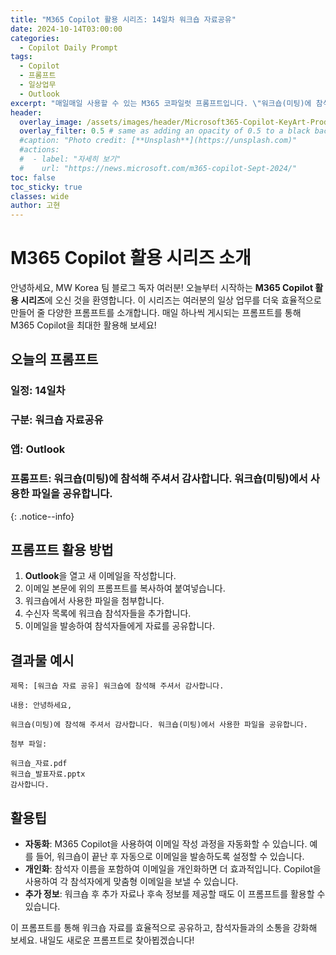 ```yaml
---
title: "M365 Copilot 활용 시리즈: 14일차 워크숍 자료공유"
date: 2024-10-14T03:00:00
categories:
  - Copilot Daily Prompt
tags:
  - Copilot
  - 프롬프트
  - 일상업무
  - Outlook
excerpt: "매일매일 사용할 수 있는 M365 코파일럿 프롬프트입니다. \"워크숍(미팅)에 참석해 주셔서 감사합니다. 워크숍(미팅)에서 사용한 파일을 공유합니다.\""
header:
  overlay_image: /assets/images/header/Microsoft365-Copilot-KeyArt-Productivity-6K-01.png
  overlay_filter: 0.5 # same as adding an opacity of 0.5 to a black background
  #caption: "Photo credit: [**Unsplash**](https://unsplash.com)"
  #actions:
  #  - label: "자세히 보기"
  #    url: "https://news.microsoft.com/m365-copilot-Sept-2024/"
toc: false
toc_sticky: true
classes: wide
author: 고현
---
```


# M365 Copilot 활용 시리즈 소개

안녕하세요, MW Korea 팀 블로그 독자 여러분! 오늘부터 시작하는 **M365 Copilot 활용 시리즈**에 오신 것을 환영합니다. 이 시리즈는 여러분의 일상 업무를 더욱 효율적으로 만들어 줄 다양한 프롬프트를 소개합니다. 매일 하나씩 게시되는 프롬프트를 통해 M365 Copilot을 최대한 활용해 보세요!

## 오늘의 프롬프트

### 일정: 14일차
### 구분: 워크숍 자료공유
### 앱: Outlook
### 프롬프트: 워크숍(미팅)에 참석해 주셔서 감사합니다. 워크숍(미팅)에서 사용한 파일을 공유합니다.
{: .notice--info}

## 프롬프트 활용 방법

1. **Outlook**을 열고 새 이메일을 작성합니다.
2. 이메일 본문에 위의 프롬프트를 복사하여 붙여넣습니다.
3. 워크숍에서 사용한 파일을 첨부합니다.
4. 수신자 목록에 워크숍 참석자들을 추가합니다.
5. 이메일을 발송하여 참석자들에게 자료를 공유합니다.

## 결과물 예시
```
제목: [워크숍 자료 공유] 워크숍에 참석해 주셔서 감사합니다.

내용: 안녕하세요,

워크숍(미팅)에 참석해 주셔서 감사합니다. 워크숍(미팅)에서 사용한 파일을 공유합니다.

첨부 파일:

워크숍_자료.pdf
워크숍_발표자료.pptx
감사합니다.
```

## 활용팁

- **자동화**: M365 Copilot을 사용하여 이메일 작성 과정을 자동화할 수 있습니다. 예를 들어, 워크숍이 끝난 후 자동으로 이메일을 발송하도록 설정할 수 있습니다.
- **개인화**: 참석자 이름을 포함하여 이메일을 개인화하면 더 효과적입니다. Copilot을 사용하여 각 참석자에게 맞춤형 이메일을 보낼 수 있습니다.
- **추가 정보**: 워크숍 후 추가 자료나 후속 정보를 제공할 때도 이 프롬프트를 활용할 수 있습니다.

이 프롬프트를 통해 워크숍 자료를 효율적으로 공유하고, 참석자들과의 소통을 강화해 보세요. 내일도 새로운 프롬프트로 찾아뵙겠습니다!
